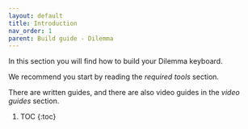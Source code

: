 ```yaml
---
layout: default
title: Introduction
nav_order: 1
parent: Build guide - Dilemma
---
```


In this section you will find how to build your Dilemma keyboard.

We recommend you start by reading the *required tools* section.

There are written guides, and there are also video guides in the *video guides* section.

1. TOC
{:toc}
